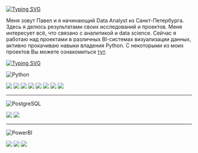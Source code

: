 [![Typing SVG](https://readme-typing-svg.herokuapp.com?font=IBM+Plex+Mono&weight=600&duration=6000&pause=0&color=3776AB&center=true&repeat=false&width=1000&lines=%F0%9F%91%8B+%D0%94%D0%BE%D0%B1%D1%80%D0%BE+%D0%BF%D0%BE%D0%B6%D0%B0%D0%BB%D0%BE%D0%B2%D0%B0%D1%82%D1%8C)](https://git.io/typing-svg)

Меня зовут Павел и я начинающий Data Analyst из Санкт-Петербурга. Здесь я делюсь результатами своих исследований и проектов. Меня интересует всё, что связано с аналитикой и data science. Сейчас я работаю над проектами в различных BI-системах визуализации данных, активно прокачиваю навыки владения Python. С некоторыми из моих проектов Вы можете ознакомиться [тут](https://github.com/gpspb/Portfolio).

[![Typing SVG](https://readme-typing-svg.herokuapp.com?font=IBM+Plex+Mono&weight=600&duration=7000&pause=0&color=3776AB&center=true&repeat=false&width=1000&lines=%F0%9F%96%B1+%D0%9C%D0%BE%D0%B9+%D1%81%D1%82%D1%8D%D0%BA%3A++%E2%8C%A8)](https://git.io/typing-svg)

![Python](https://www.vectorlogo.zone/logos/python/python-ar21.svg)

<img src="https://img.shields.io/badge/pandas-3776AB?style=for-the-badge&logo=pandas&logoColor=FFFF00"/> <img src="https://img.shields.io/badge/scipy-3776AB?style=for-the-badge&logo=scipy&logoColor=FFFF00"/> <img src="https://img.shields.io/badge/skimpy-3776AB?style=for-the-badge&logo=python&logoColor=FFFF00"/> <img src="https://img.shields.io/badge/numpy-3776AB?style=for-the-badge&logo=numpy&logoColor=FFFF00"/> <img src="https://img.shields.io/badge/math-3776AB?style=for-the-badge&logo=python&logoColor=FFFF00"/> <img src="https://img.shields.io/badge/plotly-3776AB?style=for-the-badge&logo=plotly&logoColor=FFFF00"/> <img src="https://img.shields.io/badge/matplotlib-3776AB?style=for-the-badge&logo=python&logoColor=FFFF00"/> <img src="https://img.shields.io/badge/seaborn-3776AB?style=for-the-badge&logo=python&logoColor=FFFF00"/>

-----

![PostgreSQL](https://www.vectorlogo.zone/logos/postgresql/postgresql-ar21.svg)

<img src="https://img.shields.io/badge/CTE-F0FFF0?style=for-the-badge&logo=postgresql&logoColor=2F4F4F"/> <img src="https://img.shields.io/badge/Window function-F0FFF0?style=for-the-badge&logo=postgresql&logoColor=2F4F4F"/>

-----

![PowerBI](https://www.vectorlogo.zone/logos/microsoft_powerbi/microsoft_powerbi-ar21.svg)

<img src="https://img.shields.io/badge/Power Pivot-000000?style=for-the-badge&logo=powerbi&logoColor=FFD700"/> <img src="https://img.shields.io/badge/Power Query-000000?style=for-the-badge&logo=powerbi&logoColor=FFD700"/> <img src="https://img.shields.io/badge/DAX-000000?style=for-the-badge&logo=powerbi&logoColor=FFD700"/>
